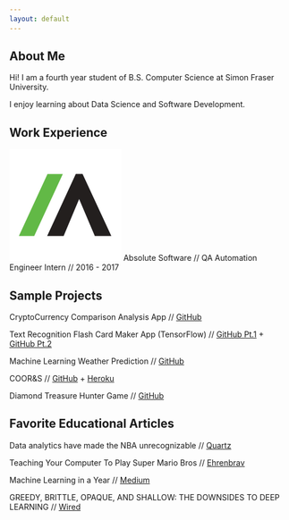 ```yaml
---
layout: default
---
```


## About Me


Hi! I am a fourth year student of B.S. Computer Science at Simon Fraser University.

I enjoy learning about Data Science and Software Development.

## Work Experience

<img class="work-experience" src="absolute.png">
Absolute Software // QA Automation Engineer Intern // 2016 - 2017

## Sample Projects

CryptoCurrency Comparison Analysis App // [GitHub](https://github.com/icwong/CryptocurrencyApp)

Text Recognition Flash Card Maker App (TensorFlow) // [GitHub Pt.1](https://github.com/icwong/AndroidTextRecognitionApp) + [GitHub Pt.2](https://github.com/icwong/AndroidQuizApp)

Machine Learning Weather Prediction // [GitHub](https://github.com/icwong/weather-observation)

COOR&S // [GitHub](https://github.com/icwong/CoopR-S) + [Heroku](http://cooprs.herokuapp.com/)

Diamond Treasure Hunter Game // [GitHub](https://github.com/icwong/PythonProjects/blob/master/DiamondTreasureHunter.py)

## Favorite Educational Articles

Data analytics have made the NBA unrecognizable // [Quartz](https://qz.com/1104922/data-analytics-have-revolutionized-the-nba/)

Teaching Your Computer To Play Super Mario Bros // [Ehrenbrav](http://www.ehrenbrav.com/2016/08/teaching-your-computer-to-play-super-mario-bros-a-fork-of-the-google-deepmind-atari-machine-learning-project/?utm_source=mybridge&utm_medium=blog&utm_campaign=read_more)

Machine Learning in a Year // [Medium](https://medium.com/learning-new-stuff/machine-learning-in-a-year-cdb0b0ebd29c)

GREEDY, BRITTLE, OPAQUE, AND SHALLOW: THE DOWNSIDES TO DEEP LEARNING // [Wired](https://www.wired.com/story/greedy-brittle-opaque-and-shallow-the-downsides-to-deep-learning/)
